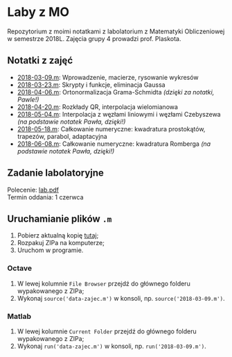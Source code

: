 # Laby z MO

Repozytorium z moimi notatkami z labolatorium z Matematyki Obliczeniowej w semestrze 2018L. Zajęcia grupy 4 prowadzi prof. Plaskota.

## Notatki z zajęć

* [2018-03-09.m](2018-03-09.m): Wprowadzenie, macierze, rysowanie wykresów
* [2018-03-23.m](2018-03-23.m): Skrypty i funkcje, eliminacja Gaussa
* [2018-04-06.m](2018-04-06.m): Ortonormalizacja Grama-Schmidta _(dzięki za notatki, Pawle!)_
* [2018-04-20.m](2018-04-20.m): Rozkłady QR, interpolacja wielomianowa
* [2018-05-04.m](2018-05-04.m): Interpolacja z węzłami liniowymi i węzłami Czebyszewa _(na podstawie notatek Pawła, dzięki!)_
* [2018-05-18.m](2018-05-18.m): Całkowanie numeryczne: kwadratura prostokątów, trapezów, parabol, adaptacyjna
* [2018-06-08.m](2018-06-08.m): Całkowanie numeryczne: kwadratura Romberga _(na podstawie notatek Pawła, dzięki!)_

## Zadanie labolatoryjne

Polecenie: [lab.pdf](https://www.mimuw.edu.pl/~leszekp/dydaktyka/MO17L/lab.pdf)\
Termin oddania: 1 czerwca

## Uruchamianie plików `.m`

1. Pobierz aktualną kopię [tutaj](https://github.com/kantoniak/2018l-mo-lab4/archive/master.zip);
2. Rozpakuj ZIPa na komputerze;
3. Uruchom w programie.

### Octave

1. W lewej kolumnie `File Browser` przejdź do głównego folderu wypakowanego z ZIPa;
2. Wykonaj `source('data-zajec.m')` w konsoli, np. `source('2018-03-09.m')`.

### Matlab

1. W lewej kolumnie `Current Folder` przejdź do głównego folderu wypakowanego z ZIPa;
2. Wykonaj `run('data-zajec.m')` w konsoli, np. `run('2018-03-09.m')`.
